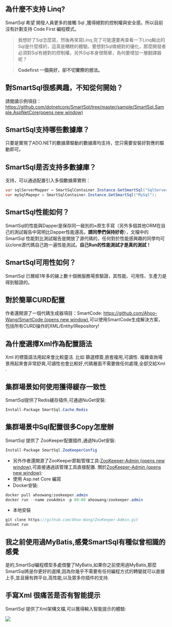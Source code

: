 ## 為什麼不支持 Linq?

SmartSql 希望 開發人員更多的接觸 Sql ,獲得絕對的控制權與安全感。所以目前沒有計劃支持 Code First 編程模式。

> 我想好了Sql怎麼寫，然後再來寫Linq,完了可能還要再查看一下Linq輸出的Sql是什麼樣的，這真是糟糕的體驗。要想對Sql做絕對的優化，那麼開發者必須對Sql有絕對的控制權。另外Sql本身很簡單，為何要增加一層翻譯器呢？

> **Codefirst 一個美好，卻不切實際的想法。**

## 對SmartSql很感興趣，不知從何開始？

請閱讀示例項目：[https://github.com/dotnetcore/SmartSql/tree/master/sample/SmartSql.Sample.AspNetCore(opens new window)](https://github.com/dotnetcore/SmartSql/tree/master/sample/SmartSql.Sample.AspNetCore)

## SmartSql支持哪些數據庫？

只要是實現了ADO.NET的數據庫驅動的數據庫均支持，您只需要安裝好對應的驅動即可。

## SmartSql是否支持多數據庫？

支持，可以通過配置引入多個數據庫實例：

```csharp
var sqlServerMapper = SmartSqlContainer.Instance.GetSmartSql("SqlServer");
var mySqlMapepr = SmartSqlContainer.Instance.GetSmartSql("MySql");
```

## SmartSql性能如何？

SmartSql的性能與Dapper是保存同一級別的≈原生手寫（另外多個其他ORM在自己的測試報告中寫明比Dapper性能還高，**請同學們保持好奇**），文檔中的 SmartSql 性能對比測試報告是開放了源代碼的，任何對於性能感興趣的同學均可以clone源代碼自己跑一遍性能測試。**自己Run的性能測試才是真的測試！**

## SmartSql可用性如何？

SmartSql 已曆經1年多的線上數十個微服務場景驗證，其性能、可用性、生產力是得到驗證的。

## 對於簡單CURD配置

作者還開源了一個代碼生成器項目：SmartCode: [https://github.com/Ahoo-Wang/SmartCode (opens new window)](https://github.com/Ahoo-Wang/SmartCode),可以使用SmartCode生成解決方案，包括所有CURD操作的XML/Entity/IRepository!

## 為什麼選擇Xml作為配置語法

Xml 的標簽語法用起來會比較靈活. 比如 篩選標簽,嵌套複用,可讀性. 複雜查詢場景用起來會非常舒爽,可讀性也會比較好,代碼層面不需要做任何處理,全部交給Xml .

## 集群場景如何使用獲得緩存一致性

SmartSql提供了Redis緩存插件,可通過NuGet安裝:

```csharp
Install-Package SmartSql.Cache.Redis
```

## 集群場景中Sql配置很多Copy怎麼辦

SmartSql 提供了 ZooKeeper配置插件,通過NuGet安裝:

```csharp
Install-Package SmartSql.ZooKeeperConfig
```

- 另外作者還開源了ZooKeeper節點管理工具:[ZooKeeper-Admin (opens new window)](https://github.com/Ahoo-Wang/ZooKeeper-Admin),可直接通過該管理工具直接配置. 關於[ZooKeeper-Admin (opens new window)](https://github.com/Ahoo-Wang/ZooKeeper-Admin):
- 使用 Asp.net Core 編寫
- Docker安裝:

```csharp
docker pull ahoowang/zookeeper.admin
docker run --name zooAdmin -p 80:80 ahoowang/zookeeper.admin
```

- 本地安裝

```csharp
git clone https://github.com/Ahoo-Wang/ZooKeeper-Admin.git
dotnet run
```

## 我之前使用過MyBatis,感覺SmartSql有種似曾相識的感覺

是的,SmartSql編程模型多處借鑒了MyBatis,如果你之前使用過MyBatis,那麼SmartSql將是你更好的選擇,因為你幾乎不需要有任何編程方式的轉變就可以直接上手,並且擁有跨平台,高性能,以及眾多你插件的支持.

## 手寫Xml 很痛苦是否有智能提示

SmartSql 提供了Xml架構文檔,可以獲得輸入智能提示的體驗:

![](/articles/projects/smartsql/assets/faq-01.png)